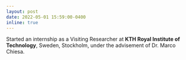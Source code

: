 ```yaml
---
layout: post
date: 2022-05-01 15:59:00-0400
inline: true
---
```


Started an internship as a Visiting Researcher at <b>KTH Royal Institute of Technology</b>, Sweden, Stockholm, under the advisement of Dr. Marco Chiesa.
